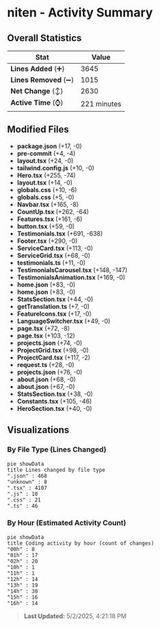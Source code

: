 # niten - Activity Summary 

## Overall Statistics

| Stat                   | Value                                                             |
| ---------------------- | ----------------------------------------------------------------- |
| **Lines Added** (➕)   | 3645                                          |
| **Lines Removed** (➖) | 1015                                        |
| **Net Change** (↕)    | 2630                |
| **Active Time** (⌚)   | 221 minutes |


## Modified Files
- **package.json** (+17, -0)
- **pre-commit** (+4, -4)
- **layout.tsx** (+24, -0)
- **tailwind.config.js** (+10, -0)
- **Hero.tsx** (+255, -74)
- **layout.tsx** (+14, -0)
- **globals.css** (+10, -6)
- **globals.css** (+5, -0)
- **Navbar.tsx** (+165, -8)
- **CountUp.tsx** (+262, -64)
- **Features.tsx** (+161, -6)
- **button.tsx** (+59, -0)
- **Testimonials.tsx** (+691, -638)
- **Footer.tsx** (+290, -0)
- **ServiceCard.tsx** (+113, -0)
- **ServiceGrid.tsx** (+68, -0)
- **testimonials.ts** (+11, -0)
- **TestimonialsCarousel.tsx** (+148, -147)
- **TestimonialsAnimation.tsx** (+169, -0)
- **home.json** (+83, -0)
- **home.json** (+83, -0)
- **StatsSection.tsx** (+44, -0)
- **getTranslation.ts** (+7, -0)
- **FeatureIcons.tsx** (+17, -0)
- **LanguageSwitcher.tsx** (+49, -0)
- **page.tsx** (+72, -8)
- **page.tsx** (+103, -12)
- **projects.json** (+74, -0)
- **ProjectGrid.tsx** (+98, -0)
- **ProjectCard.tsx** (+117, -2)
- **request.ts** (+28, -0)
- **projects.json** (+76, -0)
- **about.json** (+68, -0)
- **about.json** (+67, -0)
- **StatsSection.tsx** (+38, -0)
- **Constants.tsx** (+105, -46)
- **HeroSection.tsx** (+40, -0)

## Visualizations

### By File Type (Lines Changed)

```mermaid
pie showData
title Lines changed by file type
".json" : 468
"unknown" : 8
".tsx" : 4107
".js" : 10
".css" : 21
".ts" : 46
```

### By Hour (Estimated Activity Count)

```mermaid
pie showData
title Coding activity by hour (count of changes)
"00h" : 8
"01h" : 17
"02h" : 20
"10h" : 1
"11h" : 1
"12h" : 14
"13h" : 19
"14h" : 30
"15h" : 16
"16h" : 14
```


> **Last Updated:** 5/2/2025, 4:21:18 PM